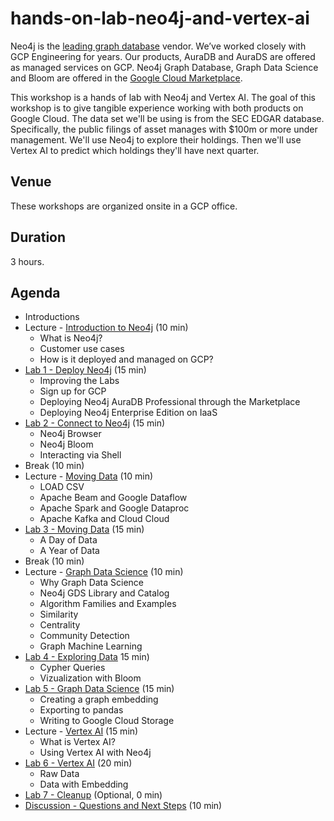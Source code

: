 # hands-on-lab-neo4j-and-vertex-ai
Neo4j is the [leading graph database](https://neo4j.com/whitepapers/forrester-wave-graph-data-platforms/) vendor.  We’ve worked closely with GCP Engineering for years.  Our products, AuraDB and AuraDS are offered as managed services on GCP.  Neo4j Graph Database, Graph Data Science and Bloom are offered in the [Google Cloud Marketplace](https://aws.amazon.com/marketplace/seller-profile?id=23ec694a-d2af-4641-b4d3-b7201ab2f5f9).

This workshop is a hands of lab with Neo4j and Vertex AI.  The goal of this workshop is to give tangible experience working with both products on Google Cloud.  The data set we'll be using is from the SEC EDGAR database.  Specifically, the public filings of asset manages with $100m or more under management.  We'll use Neo4j to explore their holdings.  Then we'll use Vertex AI to predict which holdings they'll have next quarter.

## Venue
These workshops are organized onsite in a GCP office.

## Duration
3 hours.

## Agenda
* Introductions
* Lecture - [Introduction to Neo4j](https://docs.google.com/presentation/d/1WvPzs_JEh8uuKEAQGecH1rUd1NoRzqZIKc-hQkuBdXQ/edit?usp=sharing) (10 min)
    * What is Neo4j?
    * Customer use cases
    * How is it deployed and managed on GCP?
* [Lab 1 - Deploy Neo4j](Lab%201%20-%20Deploy%20Neo4j) (15 min)
    * Improving the Labs
    * Sign up for GCP
    * Deploying Neo4j AuraDB Professional through the Marketplace
    * Deploying Neo4j Enterprise Edition on IaaS
* [Lab 2 - Connect to Neo4j](Lab%202%20-%20Connect%20to%20Neo4j/README.md) (15 min)
    * Neo4j Browser
    * Neo4j Bloom
    * Interacting via Shell
* Break (10 min)
* Lecture - [Moving Data](https://docs.google.com/presentation/d/1O6Oy_GbDYYCvQanUyUCl30hQdSsy9kKL53Jgl23Nnsk/edit?usp=sharing) (10 min)
    * LOAD CSV
    * Apache Beam and Google Dataflow
    * Apache Spark and Google Dataproc
    * Apache Kafka and Cloud Cloud
* [Lab 3 - Moving Data](Lab%203%20-%20Moving%20Data/README.md) (15 min)
    * A Day of Data
    * A Year of Data
* Break (10 min)
* Lecture - [Graph Data Science](https://docs.google.com/presentation/d/133tXAH--V7Uvyd0Ylhs08_xDEPfl64uvaNNdxeHVpvk/edit?usp=sharing) (10 min)
    * Why Graph Data Science
    * Neo4j GDS Library and Catalog
    * Algorithm Families and Examples
    * Similarity
    * Centrality
    * Community Detection
    * Graph Machine Learning
* [Lab 4 - Exploring Data](Lab%204%20-%20Exploring%20Data/README.md) 15 min)
    * Cypher Queries
    * Vizualization with Bloom
* [Lab 5 - Graph Data Science](Lab%205%20-%20Graph%20Data%20Science/README.md) (15 min)
    * Creating a graph embedding
    * Exporting to pandas
    * Writing to Google Cloud Storage
* Lecture - [Vertex AI](https://docs.google.com/presentation/d/19TewJE5YgESTmN9qW4MOtFP4m39uPhUaRXErkCzrdbE/edit?usp=sharing) (15 min)
    * What is Vertex AI?
    * Using Vertex AI with Neo4j
* [Lab 6 - Vertex AI](Lab%206%20-%20Vertex%20AI) (20 min)
    * Raw Data
    * Data with Embedding
* [Lab 7 - Cleanup](Lab%207%20-%20Cleanup) (Optional, 0 min)
* [Discussion - Questions and Next Steps](Discussion%20-%20Questions%20and%20Next%20Steps.md) (10 min)
